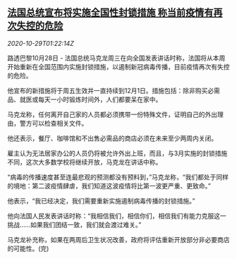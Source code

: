 <!--1603934596000-->
[法国总统宣布将实施全国性封锁措施 称当前疫情有再次失控的危险](https://cn.reuters.com/article/france-macron-covid-lockdown-1029-idCNKBS27E05M)
------

<div><i>2020-10-29T01:22:14Z</i></div><p>路透巴黎10月28日 - 法国总统马克龙周三在向全国发表讲话时称，法国将从本周开始重新在全国范围内实施封锁措施，以遏制新冠病毒传播，目前疫情再次有失控的危险。</p><p>他宣布的新措施将于周五生效并一直持续到12月1日。措施包括：除非购买必需品、就医或每天一小时锻炼时间外，人们都要呆在家中。</p><p>马克龙称，任何离开自己家的人员都必须携带一份特殊文件，证明自己的外出理由，警方可以检查相关文件。</p><p>他还表示，餐厅、咖啡馆和不出售必需品的商店必须在未来至少两周内关闭。</p><p>雇主认为无法居家办公的人员仍将被允许外出上班，而且，与3月实施的封锁措施不同，这次大多数学校将继续开放，马克龙在讲话中称。</p><p>“病毒的传播速度甚至连最悲观的预测都没有预料到，”马克龙称，“我们都处于同样的境地：第二波疫情肆虐，我们知道这波疫情将比第一波更严重、更致命。”</p><p>他表示，“我已经决定，我们需要重新实施遏制病毒传播的封锁措施。”</p><p>他向法国人民发表讲话时称：“我相信我们，相信你们，相信我们有能力克服这一挑战……如果我们团结一致，我们就会渡过难关。”</p><p>马克龙补充称，如果在两周后卫生状况改善，政府将评估重新开放部分非必要商店的可能性。(完)</p>
